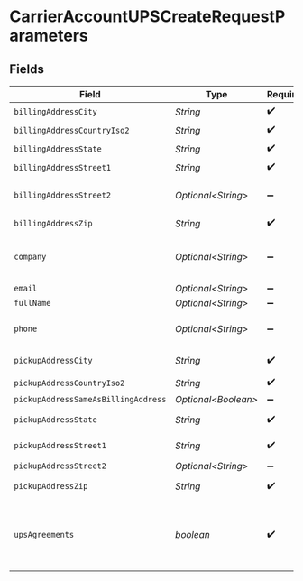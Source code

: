 # CarrierAccountUPSCreateRequestParameters


## Fields

| Field                                                                                                            | Type                                                                                                             | Required                                                                                                         | Description                                                                                                      | Example                                                                                                          |
| ---------------------------------------------------------------------------------------------------------------- | ---------------------------------------------------------------------------------------------------------------- | ---------------------------------------------------------------------------------------------------------------- | ---------------------------------------------------------------------------------------------------------------- | ---------------------------------------------------------------------------------------------------------------- |
| `billingAddressCity`                                                                                             | *String*                                                                                                         | :heavy_check_mark:                                                                                               | N/A                                                                                                              | San Francisco                                                                                                    |
| `billingAddressCountryIso2`                                                                                      | *String*                                                                                                         | :heavy_check_mark:                                                                                               | N/A                                                                                                              | US                                                                                                               |
| `billingAddressState`                                                                                            | *String*                                                                                                         | :heavy_check_mark:                                                                                               | N/A                                                                                                              | CA                                                                                                               |
| `billingAddressStreet1`                                                                                          | *String*                                                                                                         | :heavy_check_mark:                                                                                               | N/A                                                                                                              | 731 Market St                                                                                                    |
| `billingAddressStreet2`                                                                                          | *Optional\<String>*                                                                                              | :heavy_minus_sign:                                                                                               | Empty string acceptable for billing_address_street2                                                              | STE 200                                                                                                          |
| `billingAddressZip`                                                                                              | *String*                                                                                                         | :heavy_check_mark:                                                                                               | N/A                                                                                                              | 94103                                                                                                            |
| `company`                                                                                                        | *Optional\<String>*                                                                                              | :heavy_minus_sign:                                                                                               | Company name. Full name is acceptable in this field if the user has no company name                              | Shippo                                                                                                           |
| `email`                                                                                                          | *Optional\<String>*                                                                                              | :heavy_minus_sign:                                                                                               | N/A                                                                                                              | hippo@shippo.com                                                                                                 |
| `fullName`                                                                                                       | *Optional\<String>*                                                                                              | :heavy_minus_sign:                                                                                               | N/A                                                                                                              | Shippo Meister                                                                                                   |
| `phone`                                                                                                          | *Optional\<String>*                                                                                              | :heavy_minus_sign:                                                                                               | Needs to be a valid phone number and cannot be null                                                              | 1112223333                                                                                                       |
| `pickupAddressCity`                                                                                              | *String*                                                                                                         | :heavy_check_mark:                                                                                               | User's pickup address city.                                                                                      | San Francisco                                                                                                    |
| `pickupAddressCountryIso2`                                                                                       | *String*                                                                                                         | :heavy_check_mark:                                                                                               | User's pickup street 1.                                                                                          | US                                                                                                               |
| `pickupAddressSameAsBillingAddress`                                                                              | *Optional\<Boolean>*                                                                                             | :heavy_minus_sign:                                                                                               | N/A                                                                                                              | false                                                                                                            |
| `pickupAddressState`                                                                                             | *String*                                                                                                         | :heavy_check_mark:                                                                                               | User's pickup address state.                                                                                     | CA                                                                                                               |
| `pickupAddressStreet1`                                                                                           | *String*                                                                                                         | :heavy_check_mark:                                                                                               | User's pickup address street 1.                                                                                  | 731 Market St                                                                                                    |
| `pickupAddressStreet2`                                                                                           | *Optional\<String>*                                                                                              | :heavy_minus_sign:                                                                                               | User's pickup street 2.                                                                                          | STE 200                                                                                                          |
| `pickupAddressZip`                                                                                               | *String*                                                                                                         | :heavy_check_mark:                                                                                               | User's pickup address zip code.                                                                                  | 94103                                                                                                            |
| `upsAgreements`                                                                                                  | *boolean*                                                                                                        | :heavy_check_mark:                                                                                               | Whether the user agrees to the UPS terms and conditions or not. Error 400 will be returned if passed in as false |                                                                                                                  |